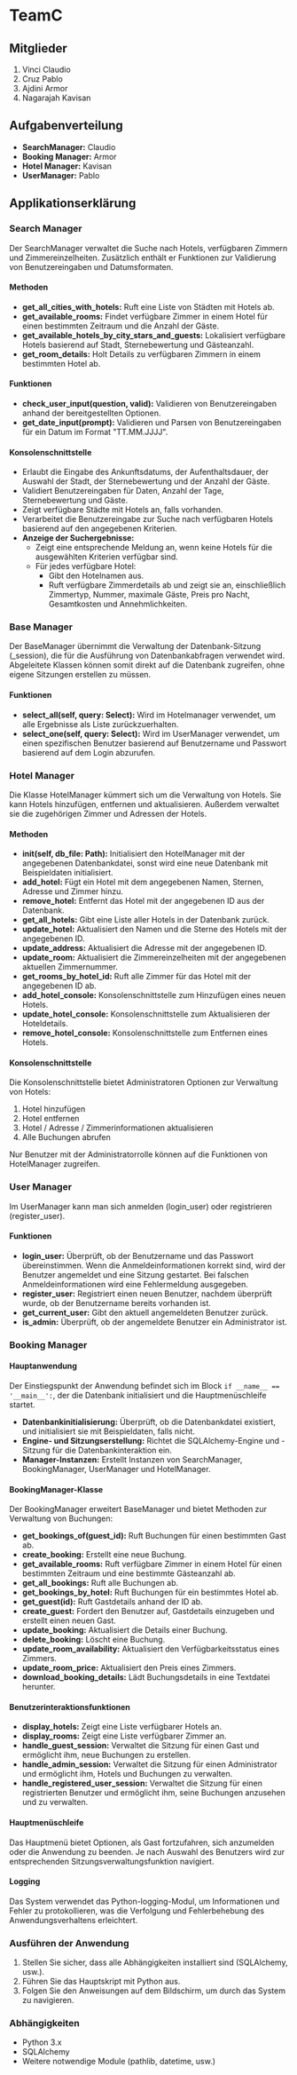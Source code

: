 # TeamC

## Mitglieder
1. Vinci Claudio
2. Cruz Pablo
3. Ajdini Armor
4. Nagarajah Kavisan

## Aufgabenverteilung
- **SearchManager:** Claudio
- **Booking Manager:** Armor
- **Hotel Manager:** Kavisan
- **UserManager:** Pablo

## Applikationserklärung

### Search Manager

Der SearchManager verwaltet die Suche nach Hotels, verfügbaren Zimmern und Zimmereinzelheiten. Zusätzlich enthält er Funktionen zur Validierung von Benutzereingaben und Datumsformaten.

#### Methoden
- **get_all_cities_with_hotels:** Ruft eine Liste von Städten mit Hotels ab.
- **get_available_rooms:** Findet verfügbare Zimmer in einem Hotel für einen bestimmten Zeitraum und die Anzahl der Gäste.
- **get_available_hotels_by_city_stars_and_guests:** Lokalisiert verfügbare Hotels basierend auf Stadt, Sternebewertung und Gästeanzahl.
- **get_room_details:** Holt Details zu verfügbaren Zimmern in einem bestimmten Hotel ab.

#### Funktionen
- **check_user_input(question, valid):** Validieren von Benutzereingaben anhand der bereitgestellten Optionen.
- **get_date_input(prompt):** Validieren und Parsen von Benutzereingaben für ein Datum im Format "TT.MM.JJJJ".

#### Konsolenschnittstelle
- Erlaubt die Eingabe des Ankunftsdatums, der Aufenthaltsdauer, der Auswahl der Stadt, der Sternebewertung und der Anzahl der Gäste.
- Validiert Benutzereingaben für Daten, Anzahl der Tage, Sternebewertung und Gäste.
- Zeigt verfügbare Städte mit Hotels an, falls vorhanden.
- Verarbeitet die Benutzereingabe zur Suche nach verfügbaren Hotels basierend auf den angegebenen Kriterien.
- **Anzeige der Suchergebnisse:**
  - Zeigt eine entsprechende Meldung an, wenn keine Hotels für die ausgewählten Kriterien verfügbar sind.
  - Für jedes verfügbare Hotel:
    - Gibt den Hotelnamen aus.
    - Ruft verfügbare Zimmerdetails ab und zeigt sie an, einschließlich Zimmertyp, Nummer, maximale Gäste, Preis pro Nacht, Gesamtkosten und Annehmlichkeiten.

### Base Manager

Der BaseManager übernimmt die Verwaltung der Datenbank-Sitzung (_session), die für die Ausführung von Datenbankabfragen verwendet wird. Abgeleitete Klassen können somit direkt auf die Datenbank zugreifen, ohne eigene Sitzungen erstellen zu müssen.

#### Funktionen
- **select_all(self, query: Select):** Wird im Hotelmanager verwendet, um alle Ergebnisse als Liste zurückzuerhalten.
- **select_one(self, query: Select):** Wird im UserManager verwendet, um einen spezifischen Benutzer basierend auf Benutzername und Passwort basierend auf dem Login abzurufen.

### Hotel Manager

Die Klasse HotelManager kümmert sich um die Verwaltung von Hotels. Sie kann Hotels hinzufügen, entfernen und aktualisieren. Außerdem verwaltet sie die zugehörigen Zimmer und Adressen der Hotels.

#### Methoden
- **__init__(self, db_file: Path):** Initialisiert den HotelManager mit der angegebenen Datenbankdatei, sonst wird eine neue Datenbank mit Beispieldaten initialisiert.
- **add_hotel:** Fügt ein Hotel mit dem angegebenen Namen, Sternen, Adresse und Zimmer hinzu.
- **remove_hotel:** Entfernt das Hotel mit der angegebenen ID aus der Datenbank.
- **get_all_hotels:** Gibt eine Liste aller Hotels in der Datenbank zurück.
- **update_hotel:** Aktualisiert den Namen und die Sterne des Hotels mit der angegebenen ID.
- **update_address:** Aktualisiert die Adresse mit der angegebenen ID.
- **update_room:** Aktualisiert die Zimmereinzelheiten mit der angegebenen aktuellen Zimmernummer.
- **get_rooms_by_hotel_id:** Ruft alle Zimmer für das Hotel mit der angegebenen ID ab.
- **add_hotel_console:** Konsolenschnittstelle zum Hinzufügen eines neuen Hotels.
- **update_hotel_console:** Konsolenschnittstelle zum Aktualisieren der Hoteldetails.
- **remove_hotel_console:** Konsolenschnittstelle zum Entfernen eines Hotels.

#### Konsolenschnittstelle
Die Konsolenschnittstelle bietet Administratoren Optionen zur Verwaltung von Hotels:
1. Hotel hinzufügen
2. Hotel entfernen
3. Hotel / Adresse / Zimmerinformationen aktualisieren
4. Alle Buchungen abrufen

Nur Benutzer mit der Administratorrolle können auf die Funktionen von HotelManager zugreifen.

### User Manager

Im UserManager kann man sich anmelden (login_user) oder registrieren (register_user).

#### Funktionen
- **login_user:** Überprüft, ob der Benutzername und das Passwort übereinstimmen. Wenn die Anmeldeinformationen korrekt sind, wird der Benutzer angemeldet und eine Sitzung gestartet. Bei falschen Anmeldeinformationen wird eine Fehlermeldung ausgegeben.
- **register_user:** Registriert einen neuen Benutzer, nachdem überprüft wurde, ob der Benutzername bereits vorhanden ist.
- **get_current_user:** Gibt den aktuell angemeldeten Benutzer zurück.
- **is_admin:** Überprüft, ob der angemeldete Benutzer ein Administrator ist.

### Booking Manager

#### Hauptanwendung
Der Einstiegspunkt der Anwendung befindet sich im Block `if __name__ == '__main__':`, der die Datenbank initialisiert und die Hauptmenüschleife startet.
- **Datenbankinitialisierung:** Überprüft, ob die Datenbankdatei existiert, und initialisiert sie mit Beispieldaten, falls nicht.
- **Engine- und Sitzungserstellung:** Richtet die SQLAlchemy-Engine und -Sitzung für die Datenbankinteraktion ein.
- **Manager-Instanzen:** Erstellt Instanzen von SearchManager, BookingManager, UserManager und HotelManager.

#### BookingManager-Klasse
Der BookingManager erweitert BaseManager und bietet Methoden zur Verwaltung von Buchungen:
- **get_bookings_of(guest_id):** Ruft Buchungen für einen bestimmten Gast ab.
- **create_booking:** Erstellt eine neue Buchung.
- **get_available_rooms:** Ruft verfügbare Zimmer in einem Hotel für einen bestimmten Zeitraum und eine bestimmte Gästeanzahl ab.
- **get_all_bookings:** Ruft alle Buchungen ab.
- **get_bookings_by_hotel:** Ruft Buchungen für ein bestimmtes Hotel ab.
- **get_guest(id):** Ruft Gastdetails anhand der ID ab.
- **create_guest:** Fordert den Benutzer auf, Gastdetails einzugeben und erstellt einen neuen Gast.
- **update_booking:** Aktualisiert die Details einer Buchung.
- **delete_booking:** Löscht eine Buchung.
- **update_room_availability:** Aktualisiert den Verfügbarkeitsstatus eines Zimmers.
- **update_room_price:** Aktualisiert den Preis eines Zimmers.
- **download_booking_details:** Lädt Buchungsdetails in eine Textdatei herunter.

#### Benutzerinteraktionsfunktionen
- **display_hotels:** Zeigt eine Liste verfügbarer Hotels an.
- **display_rooms:** Zeigt eine Liste verfügbarer Zimmer an.
- **handle_guest_session:** Verwaltet die Sitzung für einen Gast und ermöglicht ihm, neue Buchungen zu erstellen.
- **handle_admin_session:** Verwaltet die Sitzung für einen Administrator und ermöglicht ihm, Hotels und Buchungen zu verwalten.
- **handle_registered_user_session:** Verwaltet die Sitzung für einen registrierten Benutzer und ermöglicht ihm, seine Buchungen anzusehen und zu verwalten.

#### Hauptmenüschleife
Das Hauptmenü bietet Optionen, als Gast fortzufahren, sich anzumelden oder die Anwendung zu beenden. Je nach Auswahl des Benutzers wird zur entsprechenden Sitzungsverwaltungsfunktion navigiert.

#### Logging
Das System verwendet das Python-logging-Modul, um Informationen und Fehler zu protokollieren, was die Verfolgung und Fehlerbehebung des Anwendungsverhaltens erleichtert.

### Ausführen der Anwendung
1. Stellen Sie sicher, dass alle Abhängigkeiten installiert sind (SQLAlchemy, usw.).
2. Führen Sie das Hauptskript mit Python aus.
3. Folgen Sie den Anweisungen auf dem Bildschirm, um durch das System zu navigieren.

### Abhängigkeiten
- Python 3.x
- SQLAlchemy
- Weitere notwendige Module (pathlib, datetime, usw.)
